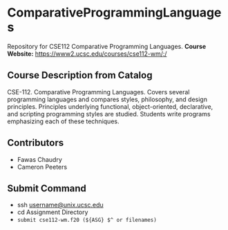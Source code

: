 # ComparativeProgrammingLanguages
Repository for CSE112 Comparative Programming Languages.
**Course Website:** https://www2.ucsc.edu/courses/cse112-wm/:/

##  Course Description from Catalog 
CSE-112. Comparative Programming Languages. Covers several programming languages and compares styles, philosophy,
and design principles. Principles underlying functional, object-oriented, declarative, and scripting programming
styles are studied. Students write programs emphasizing each of these techniques.

## Contributors
* Fawas Chaudry
* Cameron Peeters

## Submit Command
* ssh username@unix.ucsc.edu
* cd Assignment Directory
* `submit cse112-wm.f20 (${ASG} $^ or filenames)`
